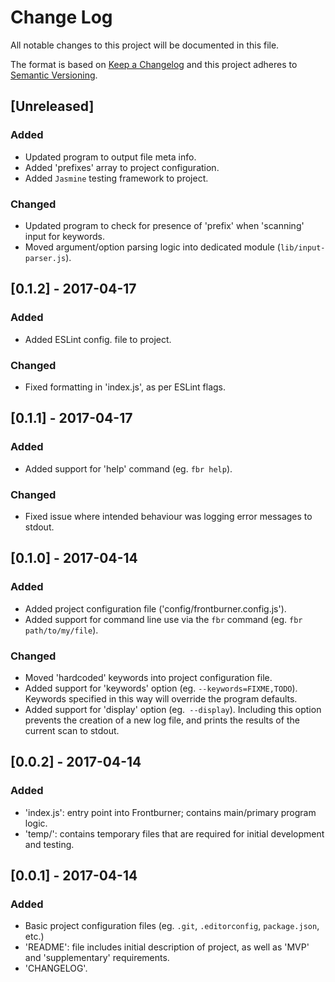 # Change Log
All notable changes to this project will be documented in this file.

The format is based on [Keep a Changelog](http://keepachangelog.com/)
and this project adheres to [Semantic Versioning](http://semver.org/).

## [Unreleased]
### Added
- Updated program to output file meta info.
- Added 'prefixes' array to project configuration.
- Added `Jasmine` testing framework to project.

### Changed
- Updated program to check for presence of 'prefix' when 'scanning' input for keywords.
- Moved argument/option parsing logic into dedicated module (`lib/input-parser.js`).

## [0.1.2] - 2017-04-17
### Added
- Added ESLint config. file to project.

### Changed
- Fixed formatting in 'index.js', as per ESLint flags.

## [0.1.1] - 2017-04-17
### Added
- Added support for 'help' command (eg. `fbr help`).

### Changed
- Fixed issue where intended behaviour was logging error messages to stdout.

## [0.1.0] - 2017-04-14
### Added
- Added project configuration file ('config/frontburner.config.js').
- Added support for command line use via the `fbr` command (eg. `fbr path/to/my/file`).

### Changed
- Moved 'hardcoded' keywords into project configuration file.
- Added support for 'keywords' option (eg. `--keywords=FIXME,TODO`). Keywords specified in this way will override the program defaults.
- Added support for 'display' option (eg.` --display`). Including this option prevents the creation of a new log file, and prints the results of the current scan to stdout.

## [0.0.2] - 2017-04-14
### Added
- 'index.js': entry point into Frontburner; contains main/primary program logic.
- 'temp/': contains temporary files that are required for initial development and testing.

## [0.0.1] - 2017-04-14
### Added
- Basic project configuration files (eg. `.git`, `.editorconfig`, `package.json`, etc.)
- 'README': file includes initial description of project, as well as 'MVP' and 'supplementary' requirements.
- 'CHANGELOG'.
